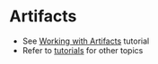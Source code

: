 # Artifacts

- See [Working with Artifacts](../tutorials/working-with-artifacts.md) tutorial
- Refer to [tutorials](../tutorials/index.md) for other topics